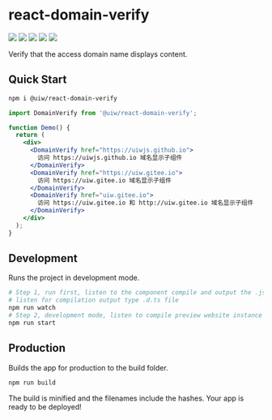 react-domain-verify
===

<!--dividing-->
[![](https://img.shields.io/github/issues/uiwjs/react-domain-verify.svg)](https://github.com/uiwjs/react-domain-verify/issues)
[![](https://img.shields.io/github/forks/uiwjs/react-domain-verify.svg)](https://github.com/uiwjs/react-domain-verify/network)
[![](https://img.shields.io/github/stars/uiwjs/react-domain-verify.svg)](https://github.com/uiwjs/react-domain-verify/stargazers)
[![](https://img.shields.io/github/v/release/uiwjs/react-domain-verify)](https://github.com/uiwjs/react-domain-verify/releases)
[![](https://img.shields.io/npm/v/@uiw/react-domain-verify.svg)](https://www.npmjs.com/package/@uiw/react-domain-verify)

Verify that the access domain name displays content.

## Quick Start

```bash
npm i @uiw/react-domain-verify
```

```jsx
import DomainVerify from '@uiw/react-domain-verify';

function Demo() {
  return (
    <div>
      <DomainVerify href="https://uiwjs.github.io">
        访问 https://uiwjs.github.io 域名显示子组件
      </DomainVerify>
      <DomainVerify href="https://uiw.gitee.io">
        访问 https://uiw.gitee.io 域名显示子组件
      </DomainVerify>
      <DomainVerify href="uiw.gitee.io">
        访问 https://uiw.gitee.io 和 http://uiw.gitee.io 域名显示子组件
      </DomainVerify>
    </div>
  );
}

```

## Development

Runs the project in development mode.  

```bash
# Step 1, run first, listen to the component compile and output the .js file
# listen for compilation output type .d.ts file
npm run watch
# Step 2, development mode, listen to compile preview website instance
npm run start
```

## Production

Builds the app for production to the build folder.

```bash
npm run build
```

The build is minified and the filenames include the hashes.
Your app is ready to be deployed!

